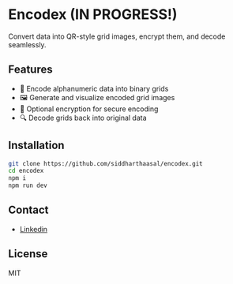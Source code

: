 # Encodex  (IN PROGRESS!)
Convert data into QR-style grid images, encrypt them, and decode seamlessly.

## Features  
- 🔢 Encode alphanumeric data into binary grids  
- 🖼️ Generate and visualize encoded grid images  
- 🔐 Optional encryption for secure encoding  
- 🔍 Decode grids back into original data  

## Installation  
```bash
git clone https://github.com/siddharthaasal/encodex.git
cd encodex
npm i
npm run dev
```

## Contact
 - [Linkedin](https://www.linkedin.com/in/siddharthaasal/)
 
## License
MIT
